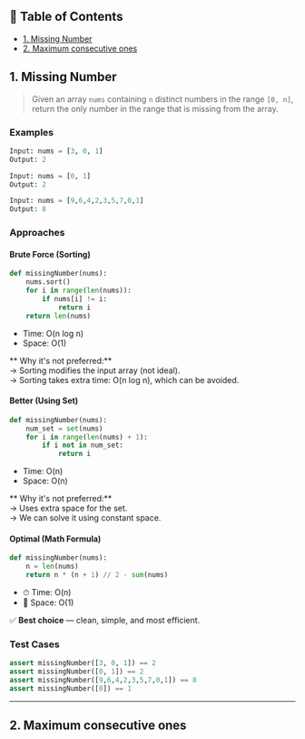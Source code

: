 ## 📑 Table of Contents

- [1. Missing Number](#1-missing-number)
- [2. Maximum consecutive ones](#2-maximum-consecutive-ones)

## 1. Missing Number

> Given an array `nums` containing `n` distinct numbers in the range `[0, n]`, return the only number in the range that is missing from the array.
### Examples

```python
Input: nums = [3, 0, 1]
Output: 2

Input: nums = [0, 1]
Output: 2

Input: nums = [9,6,4,2,3,5,7,0,1]
Output: 8
```

### Approaches

#### Brute Force (Sorting)
```python
def missingNumber(nums):
    nums.sort()
    for i in range(len(nums)):
        if nums[i] != i:
            return i
    return len(nums)
```
- Time: O(n log n)  
- Space: O(1)

** Why it's not preferred:**  
→ Sorting modifies the input array (not ideal).  
→ Sorting takes extra time: O(n log n), which can be avoided.

####  Better (Using Set)
```python
def missingNumber(nums):
    num_set = set(nums)
    for i in range(len(nums) + 1):
        if i not in num_set:
            return i
```
- Time: O(n)  
- Space: O(n)

** Why it's not preferred:**  
→ Uses extra space for the set.  
→ We can solve it using constant space.

####  Optimal (Math Formula)
```python
def missingNumber(nums):
    n = len(nums)
    return n * (n + 1) // 2 - sum(nums)
```
- ⏱ Time: O(n)  
- 💾 Space: O(1)

✅ **Best choice** — clean, simple, and most efficient.

### Test Cases

```python
assert missingNumber([3, 0, 1]) == 2
assert missingNumber([0, 1]) == 2
assert missingNumber([9,6,4,2,3,5,7,0,1]) == 8
assert missingNumber([0]) == 1
```
---------------------------------------------------------------------
## 2. Maximum consecutive ones